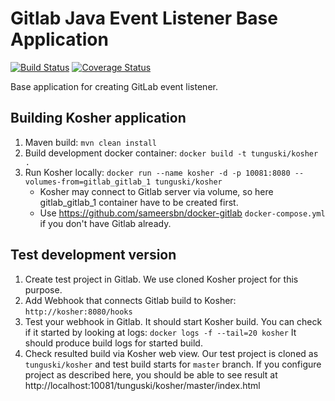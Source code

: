 # Gitlab Java Event Listener Base Application

[![Build Status](https://travis-ci.org/tunguski/kosher.svg?branch=master)](https://travis-ci.org/tunguski/kosher) 
[![Coverage Status](https://coveralls.io/repos/tunguski/kosher/badge.png?branch=master)](https://coveralls.io/r/tunguski/kosher?branch=master)

Base application for creating GitLab event listener.

## Building Kosher application

1. Maven build: ```mvn clean install```
1. Build development docker container: ```docker build -t tunguski/kosher .```
1. Run Kosher locally: ```docker run --name kosher -d -p 10081:8080 --volumes-from=gitlab_gitlab_1 tunguski/kosher```
    * Kosher may connect to Gitlab server via volume, so here gitlab_gitlab_1 container have to be created first.
    * Use https://github.com/sameersbn/docker-gitlab ```docker-compose.yml``` if you don't have Gitlab already.

## Test development version

1. Create test project in Gitlab. We use cloned Kosher project for this purpose.
1. Add Webhook that connects Gitlab build to Kosher: ```http://kosher:8080/hooks```
1. Test your webhook in Gitlab. It should start Kosher build. You can
   check if it started by looking at logs: ```docker logs -f --tail=20 kosher```
   It should produce build logs for started build.
1. Check resulted build via Kosher web view. Our test project is cloned
   as ```tunguski/kosher``` and test build starts for ```master``` branch.
   If you configure project as described here, you should be able to
   see result at http://localhost:10081/tunguski/kosher/master/index.html


